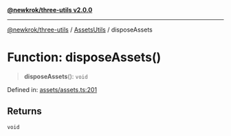[**@newkrok/three-utils v2.0.0**](../../../../README.md)

***

[@newkrok/three-utils](../../../../globals.md) / [AssetsUtils](../README.md) / disposeAssets

# Function: disposeAssets()

> **disposeAssets**(): `void`

Defined in: [assets/assets.ts:201](https://github.com/NewKrok/three-utils/blob/8b62813b0bd4d9cac17cb2423f600f7f4b2f5818/src/assets/assets.ts#L201)

## Returns

`void`
